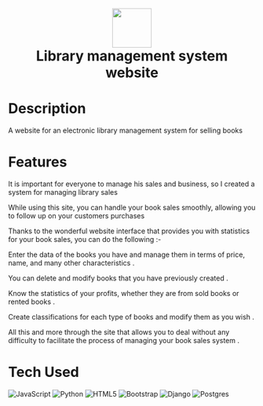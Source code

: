 <div align="center">
      <h1> <img src="Hesham" width="80px"><br/>Library management system website</h1>
     </div>


# Description
A website for an electronic library management system for selling books

# Features
It is important for everyone to manage his sales and business, so I created a system for managing library sales

While using this site, you can handle your book sales smoothly, allowing you to follow up on your customers purchases

Thanks to the wonderful website interface that provides you with statistics for your book sales, you can do the following :-

Enter the data of the books you have and manage them in terms of price, name, and many other characteristics .

You can delete and modify books that you have previously created .

Know the statistics of your profits, whether they are from sold books or rented books .

Create classifications for each type of books and modify them as you wish .

All this and more through the site that allows you to deal without any difficulty to facilitate the process of managing your book sales system .



# Tech Used
 ![JavaScript](https://img.shields.io/badge/javascript-%23323330.svg?style=for-the-badge&logo=javascript&logoColor=%23F7DF1E) ![Python](https://img.shields.io/badge/python-3670A0?style=for-the-badge&logo=python&logoColor=ffdd54) ![HTML5](https://img.shields.io/badge/html5-%23E34F26.svg?style=for-the-badge&logo=html5&logoColor=white) ![Bootstrap](https://img.shields.io/badge/bootstrap-%23563D7C.svg?style=for-the-badge&logo=bootstrap&logoColor=white) ![Django](https://img.shields.io/badge/django-%23092E20.svg?style=for-the-badge&logo=django&logoColor=white) ![Postgres](https://img.shields.io/badge/postgres-%23316192.svg?style=for-the-badge&logo=postgresql&logoColor=white)
      
    
